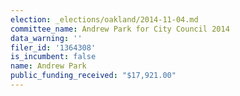 ```yaml
---
election: _elections/oakland/2014-11-04.md
committee_name: Andrew Park for City Council 2014
data_warning: ''
filer_id: '1364308'
is_incumbent: false
name: Andrew Park
public_funding_received: "$17,921.00"
---
```

